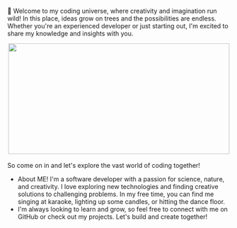 🌱 Welcome to my coding universe, where creativity and imagination run wild! In this place, ideas grow on trees and the possibilities are endless. Whether you're an experienced developer or just starting out, I'm excited to share my knowledge and insights with you. 
<br />

<div id="header" align="center">
  <img src="https://media1.giphy.com/media/ktEONORwLQ9q0/giphy.gif" height="250px" width="500px"/>
</div>

<br />
So come on in and let's explore the vast world of coding together!
<br />


- About ME! I'm a software developer with a passion for science, nature, and creativity. I love exploring new technologies and finding creative solutions to challenging problems. In my free time, you can find me singing at karaoke, lighting up some candles, or hitting the dance floor. 
- I'm always looking to learn and grow, so feel free to connect with me on GitHub or check out my projects. Let's build and create together!


 
